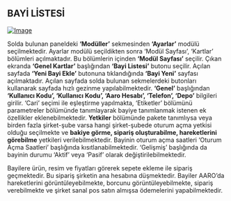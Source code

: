 
## BAYİ LİSTESİ

[![Image](https://i.hizliresim.com/6m8adf1.png)](https://hizliresim.com/6m8adf1)

Solda bulunan paneldeki **‘Modüller’** sekmesinden **‘Ayarlar’** modülü seçilmektedir. Ayarlar modülü seçildikten sonra ‘Modül Sayfası’, ‘Kartlar’ bölümleri açılmaktadır. Bu bölümlerin içinden **‘Modül Sayfası’** seçilir. Çıkan ekranda **‘Genel Kartlar’** başlığından **‘Bayi Listesi’** butonu seçilir. Açılan sayfada **‘Yeni Bayi Ekle’** butonuna tıklandığında **‘Bayi Yeni’** sayfası açılmaktadır. Açılan sayfada solda bulunan sekmelerdeki butonları kullanarak sayfada hızlı gezinme yapılabilmektedir. **‘Genel’** başlığından **‘Kullanıcı Kodu’, ‘Kullanıcı Kodu’, ‘Aaro Hesabı’, ‘Telefon’, ‘Depo’** bilgileri girilir. ‘Cari’ seçimi ile eşleştirme yapılmakta, ‘Etiketler’ bölümünü parametreler bölümünde tanımlayarak bayiye tanımlanmak istenen ek özellikler eklenebilmektedir. **Yetkiler** bölümünde pakete tanımlıysa veya birden fazla şirket-şube varsa hangi şirket-şubede oturum açma yetkisi olduğu seçilmekte ve **bakiye görme, sipariş oluşturabilme, hareketlerini görebilme** yetkileri verilebilmektedir. Bayinin oturum açma saatleri ‘Oturum Açma Saatleri’ başlığında kısıtlanabilmektedir. ‘Gelişmiş’ başlığında da bayinin durumu ‘Aktif’ veya ‘Pasif’ olarak değiştirilebilmektedir.

Bayilere ürün, resim ve fiyatları görerek sepete ekleme ile sipariş geçmektedir. Bu sipariş şirketin ana hesabına düşmektedir. Bayiler AARO’da hareketlerini görüntüleyebilmekte, borcunu görüntüleyebilmekte, sipariş verebilmekte ve şirket sanal pos satın almışsa ödemelerini yapabilmektedir.

